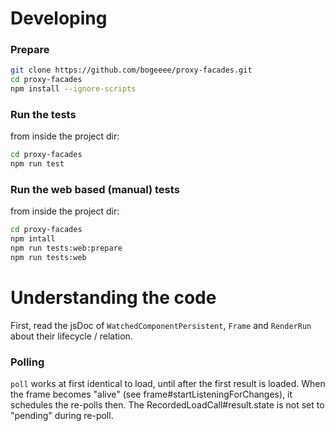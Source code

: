 # Developing
### Prepare

```bash
git clone https://github.com/bogeeee/proxy-facades.git
cd proxy-facades
npm install --ignore-scripts
```


### Run the tests
from inside the project dir:
```bash
cd proxy-facades
npm run test
```

### Run the web based (manual) tests
from inside the project dir:
```bash
cd proxy-facades
npm intall
npm run tests:web:prepare
npm run tests:web
```


# Understanding the code
First, read the jsDoc of `WatchedComponentPersistent`, `Frame` and `RenderRun` about their lifecycle / relation.
### Polling
`poll` works at first identical to load, until after the first result is loaded.
When the frame becomes "alive" (see frame#startListeningForChanges), it schedules the re-polls then.
The RecordedLoadCall#result.state is not set to "pending" during re-poll.